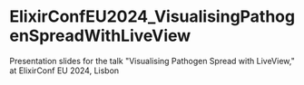 # ElixirConfEU2024_VisualisingPathogenSpreadWithLiveView
Presentation slides for the talk "Visualising Pathogen Spread with LiveView," at ElixirConf EU 2024, Lisbon
